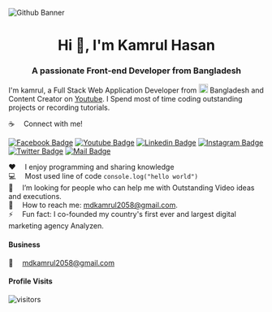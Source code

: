 ![Github Banner](https://github.com/hmdkamrul/assets/blob/main/github-banner-update.jpg)

 <h1 align="center">Hi 👋, I'm Kamrul Hasan</h1>
<h3 align="center">A passionate Front-end Developer from Bangladesh</h3>

I'm kamrul, a Full Stack Web Application Developer from <img src="assets/bangladesh.png" width="18"/> Bangladesh and Content Creator on [Youtube](https://youtube.com/). I Spend most of time coding outstanding projects or recording tutorials.

:coffee: &emsp;Connect with me!

[![Facebook Badge](https://img.shields.io/badge/Facebook-1877F2?style=for-the-badge&logo=facebook&logoColor=white)](https://facebook.com/coderskamrul) [![Youtube Badge](https://img.shields.io/badge/YouTube-FF0000?style=for-the-badge&logo=youtube&logoColor=white)](https://youtube.com/) [![Linkedin Badge](https://img.shields.io/badge/LinkedIn-0077B5?style=for-the-badge&logo=linkedin&logoColor=white)](https://www.linkedin.com/in/coderskamrul/) [![Instagram Badge](https://img.shields.io/badge/Instagram-E4405F?style=for-the-badge&logo=instagram&logoColor=white)](https://instagram.com/coderskamrul) [![Twitter Badge](https://img.shields.io/badge/Twitter-1DA1F2?style=for-the-badge&logo=twitter&logoColor=white)](https://twitter.com/coderskamrul) [![Mail Badge](https://img.shields.io/badge/Gmail-D14836?style=for-the-badge&logo=gmail&logoColor=white)](mailto:mdkamrul2058@gmail.com)

:hearts: &emsp;I enjoy programming and sharing knowledge <br/>
:computer: &emsp;Most used line of code `console.log("hello world")` <br/>
🤔 &emsp;I’m looking for people who can help me with Outstanding Video ideas and executions.<br/>
:e-mail: &emsp;How to reach me: mdkamrul2058@gmail.com.<br/>
⚡ &emsp;Fun fact: I co-founded my country's first ever and largest digital marketing agency Analyzen.

#### Business

:email: &emsp;mdkamrul2058@gmail.com

#### Profile Visits

![visitors](https://visitor-badge.glitch.me/badge?page_id=hmdkamrul.hmdkamrul)
